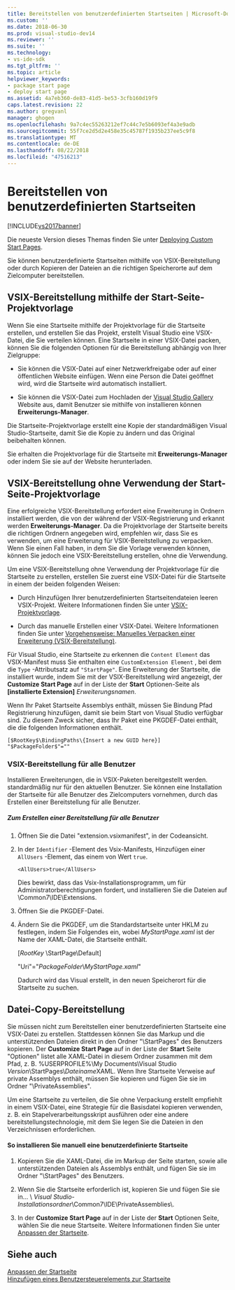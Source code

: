 ```yaml
---
title: Bereitstellen von benutzerdefinierten Startseiten | Microsoft-Dokumentation
ms.custom: ''
ms.date: 2018-06-30
ms.prod: visual-studio-dev14
ms.reviewer: ''
ms.suite: ''
ms.technology:
- vs-ide-sdk
ms.tgt_pltfrm: ''
ms.topic: article
helpviewer_keywords:
- package start page
- deploy start page
ms.assetid: 4a7eb360-de83-41d5-be53-3cfb160d19f9
caps.latest.revision: 22
ms.author: gregvanl
manager: ghogen
ms.openlocfilehash: 9a7c4ec55263212ef7c44c7e5b6093ef4a3e9adb
ms.sourcegitcommit: 55f7ce2d5d2e458e35c45787f1935b237ee5c9f8
ms.translationtype: MT
ms.contentlocale: de-DE
ms.lasthandoff: 08/22/2018
ms.locfileid: "47516213"
---
```

# <a name="deploying-custom-start-pages"></a>Bereitstellen von benutzerdefinierten Startseiten
[!INCLUDE[vs2017banner](../includes/vs2017banner.md)]

Die neueste Version dieses Themas finden Sie unter [Deploying Custom Start Pages](https://docs.microsoft.com/visualstudio/extensibility/deploying-custom-start-pages).  
  
Sie können benutzerdefinierte Startseiten mithilfe von VSIX-Bereitstellung oder durch Kopieren der Dateien an die richtigen Speicherorte auf dem Zielcomputer bereitstellen.  
  
## <a name="vsix-deployment-by-using-the-start-page-project-template"></a>VSIX-Bereitstellung mithilfe der Start-Seite-Projektvorlage  
 Wenn Sie eine Startseite mithilfe der Projektvorlage für die Startseite erstellen, und erstellen Sie das Projekt, erstellt Visual Studio eine VSIX-Datei, die Sie verteilen können. Eine Startseite in einer VSIX-Datei packen, können Sie die folgenden Optionen für die Bereitstellung abhängig von Ihrer Zielgruppe:  
  
-   Sie können die VSIX-Datei auf einer Netzwerkfreigabe oder auf einer öffentlichen Website einfügen. Wenn eine Person die Datei geöffnet wird, wird die Startseite wird automatisch installiert.  
  
-   Sie können die VSIX-Datei zum Hochladen der [Visual Studio Gallery](http://go.microsoft.com/fwlink/?LinkID=123847) Website aus, damit Benutzer sie mithilfe von installieren können **Erweiterungs-Manager**.  
  
 Die Startseite-Projektvorlage erstellt eine Kopie der standardmäßigen Visual Studio-Startseite, damit Sie die Kopie zu ändern und das Original beibehalten können.  
  
 Sie erhalten die Projektvorlage für die Startseite mit **Erweiterungs-Manager** oder indem Sie sie auf der Website herunterladen.  
  
## <a name="vsix-deployment-without-using-the-start-page-project-template"></a>VSIX-Bereitstellung ohne Verwendung der Start-Seite-Projektvorlage  
 Eine erfolgreiche VSIX-Bereitstellung erfordert eine Erweiterung in Ordnern installiert werden, die von der während der VSIX-Registrierung und erkannt werden **Erweiterungs-Manager**. Da die Projektvorlage der Startseite bereits die richtigen Ordnern angegeben wird, empfehlen wir, dass Sie es verwenden, um eine Erweiterung für VSIX-Bereitstellung zu verpacken. Wenn Sie einen Fall haben, in dem Sie die Vorlage verwenden können, können Sie jedoch eine VSIX-Bereitstellung erstellen, ohne die Verwendung.  
  
 Um eine VSIX-Bereitstellung ohne Verwendung der Projektvorlage für die Startseite zu erstellen, erstellen Sie zuerst eine VSIX-Datei für die Startseite in einem der beiden folgenden Weisen:  
  
-   Durch Hinzufügen Ihrer benutzerdefinierten Startseitendateien leeren VSIX-Projekt. Weitere Informationen finden Sie unter [VSIX-Projektvorlage](../extensibility/vsix-project-template.md).  
  
-   Durch das manuelle Erstellen einer VSIX-Datei. Weitere Informationen finden Sie unter [Vorgehensweise: Manuelles Verpacken einer Erweiterung (VSIX-Bereitstellung)](../misc/how-to-manually-package-an-extension-vsix-deployment.md).  
  
 Für Visual Studio, eine Startseite zu erkennen die `Content Element` das VSIX-Manifest muss Sie enthalten eine `CustomExtension Element` , bei dem die `Type` -Attributsatz auf `"StartPage"`. Eine Erweiterung der Startseite, die installiert wurde, indem Sie mit der VSIX-Bereitstellung wird angezeigt, der **Customize Start Page** auf in der Liste der **Start** Optionen-Seite als **[installierte Extension]** *Erweiterungsnamen*.  
  
 Wenn Ihr Paket Startseite Assemblys enthält, müssen Sie Bindung Pfad Registrierung hinzufügen, damit sie beim Start von Visual Studio verfügbar sind. Zu diesem Zweck sicher, dass Ihr Paket eine PKGDEF-Datei enthält, die die folgenden Informationen enthält.  
  
```  
[$RootKey$\BindingPaths\{Insert a new GUID here}]  
"$PackageFolder$"=""  
```  
  
### <a name="vsix-deployment-for-all-users"></a>VSIX-Bereitstellung für alle Benutzer  
 Installieren Erweiterungen, die in VSIX-Paketen bereitgestellt werden. standardmäßig nur für den aktuellen Benutzer. Sie können eine Installation der Startseite für alle Benutzer des Zielcomputers vornehmen, durch das Erstellen einer Bereitstellung für alle Benutzer.  
  
##### <a name="to-create-an-all-users-deployment"></a>Zum Erstellen einer Bereitstellung für alle Benutzer  
  
1.  Öffnen Sie die Datei "extension.vsixmanifest", in der Codeansicht.  
  
2.  In der `Identifier` -Element des Vsix-Manifests, Hinzufügen einer `AllUsers` -Element, das einem von Wert `true`.  
  
    ```  
    <AllUsers>true</AllUsers>  
    ```  
  
     Dies bewirkt, dass das Vsix-Installationsprogramm, um für Administratorberechtigungen fordert, und installieren Sie die Dateien auf \Common7\IDE\Extensions.  
  
3.  Öffnen Sie die PKGDEF-Datei.  
  
4.  Ändern Sie die PKGDEF, um die Standardstartseite unter HKLM zu festlegen, indem Sie Folgendes ein, wobei *MyStartPage.xaml* ist der Name der XAML-Datei, die Startseite enthält.  
  
     [$RootKey$ \StartPage\Default]  
  
     "Uri"="$PackageFolder$\\*MyStartPage.xaml*"  
  
     Dadurch wird das Visual erstellt, in den neuen Speicherort für die Startseite zu suchen.  
  
## <a name="file-copy-deployment"></a>Datei-Copy-Bereitstellung  
 Sie müssen nicht zum Bereitstellen einer benutzerdefinierten Startseite eine VSIX-Datei zu erstellen. Stattdessen können Sie das Markup und die unterstützenden Dateien direkt in den Ordner "\StartPages\" des Benutzers kopieren. Der **Customize Start Page** auf in der Liste der **Start** Seite "Optionen" listet alle XAML-Datei in diesem Ordner zusammen mit dem Pfad, z. B. %USERPROFILE%\My Documents\Visual Studio  *Version*\StartPages\\*Dateiname*XAML. Wenn Ihre Startseite Verweise auf private Assemblys enthält, müssen Sie kopieren und fügen Sie sie im Ordner "\PrivateAssemblies\".  
  
 Um eine Startseite zu verteilen, die Sie ohne Verpackung erstellt empfiehlt in einem VSIX-Datei, eine Strategie für die Basisdatei kopieren verwenden, z. B. ein Stapelverarbeitungsskript ausführen oder eine andere bereitstellungstechnologie, mit dem Sie legen Sie die Dateien in den Verzeichnissen erforderlichen.  
  
#### <a name="to-manually-install-a-custom-start-page"></a>So installieren Sie manuell eine benutzerdefinierte Startseite  
  
1.  Kopieren Sie die XAML-Datei, die im Markup der Seite starten, sowie alle unterstützenden Dateien als Assemblys enthält, und fügen Sie sie im Ordner "\StartPages\" des Benutzers.  
  
2.  Wenn Sie die Startseite erforderlich ist, kopieren Sie und fügen Sie sie in... \\ *Visual Studio-Installationsordner*\Common7\IDE\PrivateAssemblies\\.  
  
3.  In der **Customize Start Page** auf in der Liste der **Start** Optionen Seite, wählen Sie die neue Startseite. Weitere Informationen finden Sie unter [Anpassen der Startseite](../ide/customizing-the-start-page-for-visual-studio.md).  
  
## <a name="see-also"></a>Siehe auch  
 [Anpassen der Startseite](../ide/customizing-the-start-page-for-visual-studio.md)   
 [Hinzufügen eines Benutzersteuerelements zur Startseite](../extensibility/adding-user-control-to-the-start-page.md)


